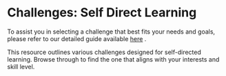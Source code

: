 # Challenges: Self Direct Learning

To assist you in selecting a challenge that best fits your needs and goals, please refer to our detailed guide available [here](./self-directed-learning.md) .

This resource outlines various challenges designed for self-directed learning. Browse through to find the one that aligns with your interests and skill level.
